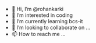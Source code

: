 - 👋 Hi, I’m @rohankarki
- 👀 I’m interested in coding 
- 🌱 I’m currently learning bcs-it
- 💞️ I’m looking to collaborate on ...
- 📫 How to reach me ...

<!---
rohankarki/rohankarki is a ✨ special ✨ repository because its `README.md` (this file) appears on your GitHub profile.
You can click the Preview link to take a look at your changes.
--->
